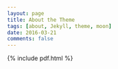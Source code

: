 ```yaml
---
layout: page
title: About the Theme
tags: [about, Jekyll, theme, moon]
date: 2016-03-21
comments: false
---
```


{% include pdf.html %}